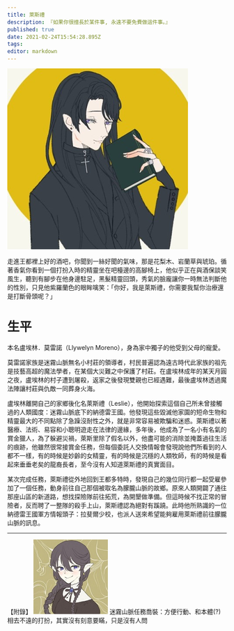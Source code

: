 ```yaml
---
title: 萊斯禮
description: 『如果你很擅長於某件事, 永遠不要免費做這件事。』
published: true
date: 2021-02-24T15:54:28.895Z
tags: 
editor: markdown
---
```



![leslie.jpg](/leslie.jpg)


走進王都裡上好的酒吧，你聞到一絲好聞的氣味，那是花梨木、岩蘭草與琥珀。循著香氣你看到一個打扮入時的精靈坐在吧檯邊的高腳椅上，他似乎正在與酒保談笑風生，聽到有腳步在他身邊駐足，黑髮精靈回頭，秀氣的臉龐讓你一時無法判斷他的性別，只見他紫羅蘭色的眼眸噙笑：「你好，我是萊斯禮，你需要我幫你治療還是打斷骨頭呢？」

# 生平

本名盧埃林．莫雷諾（Llywelyn Moreno），身為家中獨子的他受到父母的寵愛。	

莫雷諾家族是迷霧山脈無名小村莊的領導者，村民普遍認為遠古時代此家族的祖先是技藝高超的魔法學者，在某個大災難之中保護了村莊。在盧埃林成年的某天月圓之夜，盧埃林的村子遭到屠殺，返家之後發現雙親也已經遇難，最後盧埃林透過魔法陣讓村莊與仇敵一同葬身火海。

盧埃林離開自己的家鄉後化名萊斯禮（Leslie），他開始探索這個自己所未曾接觸過的人類國度：迷霧山脈底下的納德雷王國。他發現這些毀滅他家園的短命生物和精靈最大的不同點除了急躁沒耐性之外，就是非常容易被欺騙和迷惑。萊斯禮以著醫療、法術、易容和小聰明遊走在法律的邊緣，多年後，他成為了一名小有名氣的賞金獵人，為了躲避災禍，萊斯里除了假名以外，他盡可能的消除並掩蓋過往生活的痕跡，他雖然很常接賞金任務，但每個委託人交換情報會發現說他們所看到的人都不一樣，有的時候是妙齡的女精靈，有的時候是沉穩的人類牧師，有的時候是看起來垂垂老矣的龍裔長者，至今沒有人知道萊斯禮的真實面目。

某次完成任務，萊斯禮從外地回到王都多特時，發現自己的幾位同行都一起受雇參加了一個任務，動身前往自己那個被取名為朦朧山脈的故鄉。原來人類開闢了通往那座山區的新道路，想找探險隊前往拓荒，為開墾做準備。但這時候不找正常的冒險者，反而聘了一整隊的殺手上山，萊斯禮認為絕對有蹊蹺。此時他所熟識的一位納德雷王國軍方情報頭子：拉斐爾少校，也派人送來希望能夠雇用萊斯禮前往朦朧山脈的訊息。

---

【附錄】
![download20210203234033.jpg](/download20210203234033.jpg)
迷霧山脈任務喬裝：方便行動、和本體(?)相去不遠的打扮，其實沒有刻意要瞞，只是沒有人問

